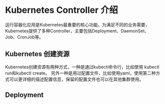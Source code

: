 # Kubernetes Controller 介绍

运行容器化应用是Kubernetes最重要的核心功能。为满足不同的业务需要，Kubernetes提供了多种Controller，主要包括Deployment、DaemonSet、Job、CronJob等。

## Kubernetes 创建资源

Kubernetes创建资源有两种方式，一种是通过kubectl命令行，比如使用 kubectl run和kubectl create。 另外一种是用过配置文件，比如使用yaml，使用第二种方式可以更详细的描述配置信息，保留的配置文件也可以在其他集群使用。

## Deployment

